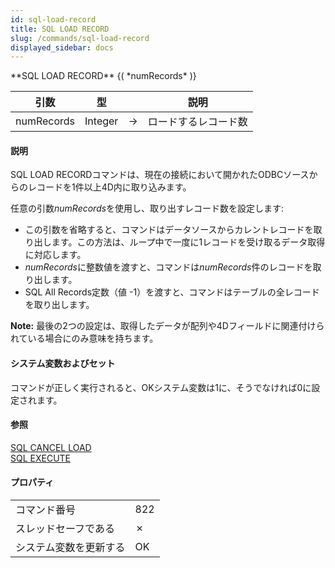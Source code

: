 ```yaml
---
id: sql-load-record
title: SQL LOAD RECORD
slug: /commands/sql-load-record
displayed_sidebar: docs
---
```


<!--REF #_command_.SQL LOAD RECORD.Syntax-->**SQL LOAD RECORD** {( *numRecords* )}<!-- END REF-->
<!--REF #_command_.SQL LOAD RECORD.Params-->
| 引数 | 型 |  | 説明 |
| --- | --- | --- | --- |
| numRecords | Integer | &#8594;  | ロードするレコード数 |

<!-- END REF-->

#### 説明 

<!--REF #_command_.SQL LOAD RECORD.Summary-->SQL LOAD RECORDコマンドは、現在の接続において開かれたODBCソースからのレコードを1件以上4D内に取り込みます。<!-- END REF-->

任意の引数*numRecords*を使用し、取り出すレコード数を設定します:

* この引数を省略すると、コマンドはデータソースからカレントレコードを取り出します。この方法は、ループ中で一度に1レコードを受け取るデータ取得に対応します。
* *numRecords*に整数値を渡すと、コマンドは*numRecords*件のレコードを取り出します。
* SQL All Records定数（値 -1）を渡すと、コマンドはテーブルの全レコードを取り出します。

**Note:** 最後の2つの設定は、取得したデータが配列や4Dフィールドに関連付けられている場合にのみ意味を持ちます。 

#### システム変数およびセット 

コマンドが正しく実行されると、OKシステム変数は1に、そうでなければ0に設定されます。

#### 参照 

[SQL CANCEL LOAD](sql-cancel-load.md)  
[SQL EXECUTE](sql-execute.md)  

#### プロパティ

|  |  |
| --- | --- |
| コマンド番号 | 822 |
| スレッドセーフである | &cross; |
| システム変数を更新する | OK |


